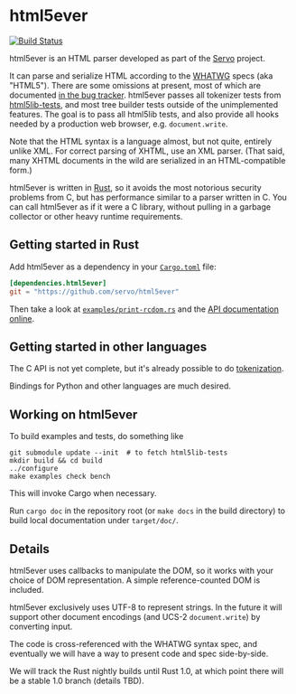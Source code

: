 # html5ever

[![Build Status](https://travis-ci.org/servo/html5ever.svg?branch=master)](https://travis-ci.org/servo/html5ever)

html5ever is an HTML parser developed as part of the [Servo](https://github.com/servo/servo) project.

It can parse and serialize HTML according to the [WHATWG](https://whatwg.org/) specs (aka "HTML5").  There are some omissions at present, most of which are documented [in the bug tracker](https://github.com/servo/html5ever/issues?q=is%3Aopen+is%3Aissue+label%3Aweb-compat).  html5ever passes all tokenizer tests from [html5lib-tests](https://github.com/html5lib/html5lib-tests), and most tree builder tests outside of the unimplemented features.  The goal is to pass all html5lib tests, and also provide all hooks needed by a production web browser, e.g. `document.write`.

Note that the HTML syntax is a language almost, but not quite, entirely unlike XML.  For correct parsing of XHTML, use an XML parser.  (That said, many XHTML documents in the wild are serialized in an HTML-compatible form.)

html5ever is written in [Rust](http://www.rust-lang.org/), so it avoids the most notorious security problems from C, but has performance similar to a parser written in C.  You can call html5ever as if it were a C library, without pulling in a garbage collector or other heavy runtime requirements.


## Getting started in Rust

Add html5ever as a dependency in your [`Cargo.toml`](http://crates.io/) file:

```toml
[dependencies.html5ever]
git = "https://github.com/servo/html5ever"
```

Then take a look at [`examples/print-rcdom.rs`](https://github.com/servo/html5ever/blob/master/examples/print-rcdom.rs) and the [API documentation online](http://www.rust-ci.org/servo/html5ever/doc/html5ever/).


## Getting started in other languages

The C API is not yet complete, but it's already possible to do [tokenization](http://mainisusuallyafunction.blogspot.com/2014/08/calling-rust-library-from-c-or-anything.html).

Bindings for Python and other languages are much desired.


## Working on html5ever

To build examples and tests, do something like

```
git submodule update --init  # to fetch html5lib-tests
mkdir build && cd build
../configure
make examples check bench
```

This will invoke Cargo when necessary.

Run `cargo doc` in the repository root (or `make docs` in the build directory) to build local documentation under `target/doc/`.


## Details

html5ever uses callbacks to manipulate the DOM, so it works with your choice of DOM representation.  A simple reference-counted DOM is included.

html5ever exclusively uses UTF-8 to represent strings.  In the future it will support other document encodings (and UCS-2 `document.write`) by converting input.

The code is cross-referenced with the WHATWG syntax spec, and eventually we will have a way to present code and spec side-by-side.

We will track the Rust nightly builds until Rust 1.0, at which point there will be a stable 1.0 branch (details TBD).
